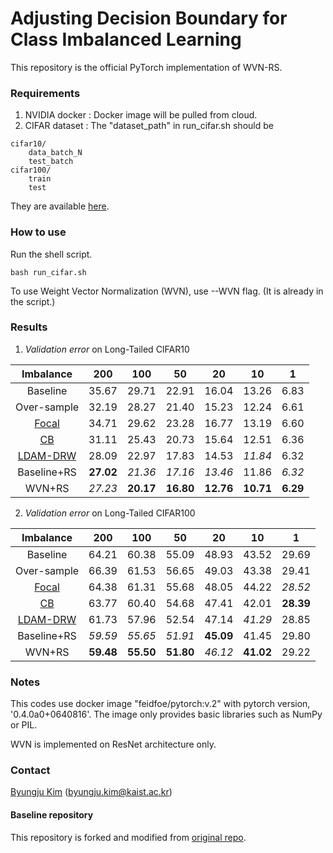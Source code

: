 # Adjusting Decision Boundary for Class Imbalanced Learning
This repository is the official PyTorch implementation of WVN-RS.


### Requirements
1. NVIDIA docker : Docker image will be pulled from cloud.
2. CIFAR dataset : The "dataset_path" in run_cifar.sh should be
```
cifar10/
    data_batch_N
    test_batch
cifar100/
    train
    test
```
They are available [here](https://www.cs.toronto.edu/~kriz/cifar.html).

### How to use
Run the shell script.
```
bash run_cifar.sh
```
To use Weight Vector Normalization (WVN), use --WVN flag. (It is already in the script.)

### Results
1. *Validation error* on Long-Tailed CIFAR10

Imbalance|200|100|50|20|10|1
:---:|:---:|:---:|:---:|:---:|:---:|:---:
Baseline   | 35.67 | 29.71 | 22.91 | 16.04 | 13.26 | 6.83
Over-sample| 32.19 | 28.27 | 21.40 | 15.23 | 12.24 | 6.61
[Focal](https://arxiv.org/abs/1708.02002)      | 34.71 | 29.62 | 23.28 | 16.77 | 13.19 | 6.60 
[CB](https://arxiv.org/abs/1901.05555)         | 31.11 | 25.43 | 20.73 | 15.64 | 12.51 | 6.36 
[LDAM-DRW](https://arxiv.org/abs/1906.07413)   | 28.09 | 22.97 | 17.83 | 14.53 | *11.84* | 6.32 
Baseline+RS| **27.02** | *21.36* | *17.16* | *13.46* | 11.86 | *6.32* 
WVN+RS     | *27.23* | **20.17** | **16.80** | **12.76** | **10.71** | **6.29** 


2. *Validation error* on Long-Tailed CIFAR100

Imbalance|200|100|50|20|10|1
:---:|:---:|:---:|:---:|:---:|:---:|:---:
Baseline   | 64.21 | 60.38 | 55.09 | 48.93 | 43.52 | 29.69
Over-sample| 66.39 | 61.53 | 56.65 | 49.03 | 43.38 | 29.41
[Focal](https://arxiv.org/abs/1708.02002)      | 64.38 | 61.31 | 55.68 | 48.05 | 44.22 | *28.52*
[CB](https://arxiv.org/abs/1901.05555)         | 63.77 | 60.40 | 54.68 | 47.41 | 42.01 | **28.39**
[LDAM-DRW](https://arxiv.org/abs/1906.07413)   | 61.73 | 57.96 | 52.54 | 47.14 | *41.29* | 28.85
Baseline+RS| *59.59* | *55.65* | *51.91* | **45.09** | 41.45 | 29.80
WVN+RS     | **59.48** | **55.50** | **51.80** | *46.12* | **41.02** | 29.22




### Notes
This codes use docker image "feidfoe/pytorch:v.2" with pytorch version, '0.4.0a0+0640816'.
The image only provides basic libraries such as NumPy or PIL.

WVN is implemented on ResNet architecture only.

### Contact
[Byungju Kim](https://feidfoe.github.io/) (byungju.kim@kaist.ac.kr)

#### Baseline repository
This repository is forked and modified from [original repo](https://github.com/bearpaw/pytorch-classification).

